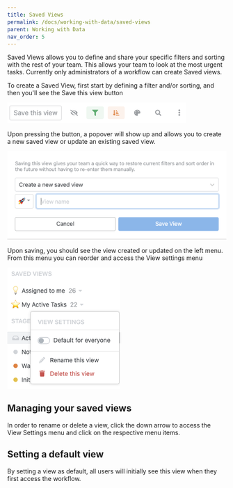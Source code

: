 ```yaml
---
title: Saved Views
permalink: /docs/working-with-data/saved-views
parent: Working with Data
nav_order: 5
---
```

Saved Views allows you to define and share your specific filters and sorting with the rest of your team. This allows
your team to look at the most urgent tasks. Currently only administrators of a workflow can create Saved views.

To create a Saved View, first start by defining a filter and/or sorting, and then you'll see the Save this view button

![](/assets/images/9120f60-task_table_toolbar.png)

Upon pressing the button, a popover will show up and allows you to create a new saved view or update an existing saved
view.

![](/assets/images/fadf7f7-save_this_view.png)

Upon saving, you should see the view created or updated on the left menu. From this menu you can reorder and access the
View settings menu

![](/assets/images/07f7bbd-saved_views_list.png)

## Managing your saved views

In order to rename or delete a view, click the down arrow to access the View Settings menu and click on the respective
menu items.

## Setting a default view

By setting a view as default, all users will initially see this view when they first access the workflow.
